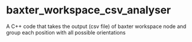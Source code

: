 # baxter_workspace_csv_analyser
A C++ code that takes the output (csv file) of baxter workspace node and group each position with all possible orientations

